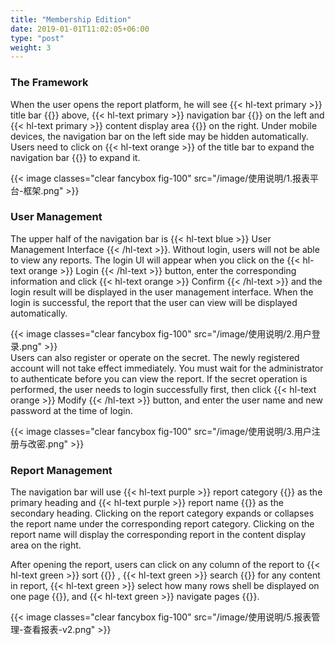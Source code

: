 ```yaml
---
title: "Membership Edition"
date: 2019-01-01T11:02:05+06:00
type: "post"
weight: 3
---
```

  
### The Framework  

When the user opens the report platform, he will see {{< hl-text primary >}} title bar {{</hl-text >}} above, {{< hl-text primary >}} navigation bar {{</hl-text >}} on the left and {{< hl-text primary >}} content display area {{</hl-text >}} on the right. Under mobile devices, the navigation bar on the left side may be hidden automatically. Users need to click on {{< hl-text orange >}} of the title bar to expand the navigation bar {{</hl-text >}} to expand it. 

{{< image classes="clear fancybox fig-100" src="/image/使用说明/1.报表平台-框架.png" >}}  
  
  
### User Management

The upper half of the navigation bar is {{< hl-text blue >}} User Management Interface {{< /hl-text >}}. Without login, users will not be able to view any reports. The login UI will appear when you click on the {{< hl-text orange >}} Login {{< /hl-text >}} button, enter the corresponding information and click {{< hl-text orange >}} Confirm {{< /hl-text >}} and the login result will be displayed in the user management interface. When the login is successful, the report that the user can view will be displayed automatically.   

{{< image classes="clear fancybox fig-100" src="/image/使用说明/2.用户登录.png" >}}
<br>
Users can also register or operate on the secret. The newly registered account will not take effect immediately. You must wait for the administrator to authenticate before you can view the report. If the secret operation is performed, the user needs to login successfully first, then click {{< hl-text orange >}} Modify {{< /hl-text >}} button, and enter the user name and new password at the time of login.

{{< image classes="clear fancybox fig-100" src="/image/使用说明/3.用户注册与改密.png" >}}  
  
  
###  Report Management

The navigation bar will use {{< hl-text purple >}} report category {{</hl-text >}} as the primary heading and {{< hl-text purple >}} report name {{</hl-text >}} as the secondary heading. Clicking on the report category expands or collapses the report name under the corresponding report category. Clicking on the report name will display the corresponding report in the content display area on the right.  
  
After opening the report, users can click on any column of the report to {{< hl-text green >}} sort {{</hl-text >}} , {{< hl-text green >}} search {{</hl-text >}} for any content in report, {{< hl-text green >}} select how many rows shell be displayed on one page {{</hl-text >}}, and {{< hl-text green >}} navigate pages {{</hl-text >}}.

{{< image classes="clear fancybox fig-100" src="/image/使用说明/5.报表管理-查看报表-v2.png" >}} 

